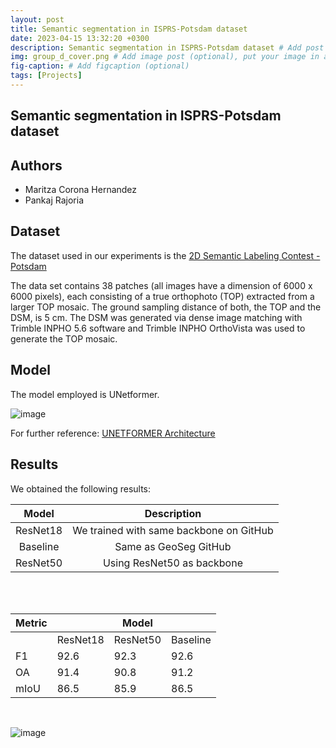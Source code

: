 ```yaml
---
layout: post
title: Semantic segmentation in ISPRS-Potsdam dataset
date: 2023-04-15 13:32:20 +0300
description: Semantic segmentation in ISPRS-Potsdam dataset # Add post description (optional)
img: group_d_cover.png # Add image post (optional), put your image in assets/img/
fig-caption: # Add figcaption (optional)
tags: [Projects]
---
```



## Semantic segmentation in ISPRS-Potsdam dataset

## Authors

- Maritza Corona Hernandez
- Pankaj Rajoria

## Dataset

The dataset used in our experiments is the [2D Semantic Labeling Contest - Potsdam](https://www.isprs.org/education/benchmarks/UrbanSemLab/2d-sem-label-potsdam.aspx)

The data set contains 38 patches (all images have a dimension of 6000 x 6000 pixels), each consisting of a true orthophoto (TOP) extracted from a larger TOP mosaic. The ground sampling distance of both, the TOP and the DSM, is 5 cm. The DSM was generated via dense image matching with Trimble INPHO 5.6 software and Trimble INPHO OrthoVista was used to generate the TOP mosaic.

## Model
The model employed is UNetformer.
 
![image]({{site.baseurl}}/assets/img/group_d_model.png)

For further reference: [UNETFORMER Architecture](https://arxiv.org/ftp/arxiv/papers/2109/2109.08937.pdf)

## Results

We obtained the following results:

| Model    |              Description             |
|:--------:|:--------------------------------------:|
| ResNet18 | We trained with same backbone on GitHub |
| Baseline | Same as GeoSeg GitHub                   |
| ResNet50 | Using ResNet50 as backbone              |

<br/>
<br/>

| Metric |          | Model    |          |
|--------|----------|----------|----------|
|        | ResNet18 | ResNet50 | Baseline |
| F1     | 92.6     | 92.3     | 92.6     |
| OA     | 91.4     | 90.8     | 91.2     |
| mIoU   | 86.5     | 85.9     | 86.5     |

<br/>

![image]({{site.baseurl}}/assets/img/group_d_results.png)